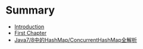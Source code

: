 # Summary

* [Introduction](README.md)
* [First Chapter](chapter1.md)
* [Java7/8中的HashMap/ConcurrentHashMap全解析](11.md)

